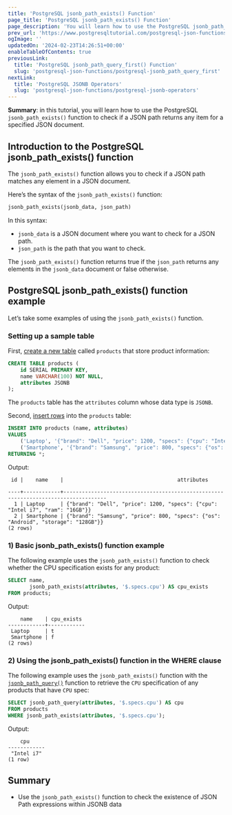 ```yaml
---
title: 'PostgreSQL jsonb_path_exists() Function'
page_title: 'PostgreSQL jsonb_path_exists() Function'
page_description: 'You will learn how to use the PostgreSQL jsonb_path_exists() function to check if a JSON path returns any item for a specified JSON document.'
prev_url: 'https://www.postgresqltutorial.com/postgresql-json-functions/postgresql-jsonb_path_exists/'
ogImage: ''
updatedOn: '2024-02-23T14:26:51+00:00'
enableTableOfContents: true
previousLink:
  title: 'PostgreSQL jsonb_path_query_first() Function'
  slug: 'postgresql-json-functions/postgresql-jsonb_path_query_first'
nextLink:
  title: 'PostgreSQL JSONB Operators'
  slug: 'postgresql-json-functions/postgresql-jsonb-operators'
---
```


**Summary**: in this tutorial, you will learn how to use the PostgreSQL `jsonb_path_exists()` function to check if a JSON path returns any item for a specified JSON document.

## Introduction to the PostgreSQL jsonb_path_exists() function

The `jsonb_path_exists()` function allows you to check if a JSON path matches any element in a JSON document.

Here’s the syntax of the `jsonb_path_exists()` function:

```sql
jsonb_path_exists(jsonb_data, json_path)
```

In this syntax:

- `jsonb_data` is a JSON document where you want to check for a JSON path.
- `json_path` is the path that you want to check.

The `jsonb_path_exists()` function returns true if the `json_path` returns any elements in the `jsonb_data` document or false otherwise.

## PostgreSQL jsonb_path_exists() function example

Let’s take some examples of using the `jsonb_path_exists()` function.

### Setting up a sample table

First, [create a new table](../postgresql-tutorial/postgresql-create-table) called `products` that store product information:

```sql
CREATE TABLE products (
    id SERIAL PRIMARY KEY,
    name VARCHAR(100) NOT NULL,
    attributes JSONB
);
```

The `products` table has the `attributes` column whose data type is `JSONB`.

Second, [insert rows](../postgresql-tutorial/postgresql-insert-multiple-rows) into the `products` table:

```sql
INSERT INTO products (name, attributes)
VALUES
    ('Laptop', '{"brand": "Dell", "price": 1200, "specs": {"cpu": "Intel i7", "ram": "16GB"}}'),
    ('Smartphone', '{"brand": "Samsung", "price": 800, "specs": {"os": "Android", "storage": "128GB"}}')
RETURNING *;

```

Output:

```text
 id |    name    |                                     attributes

----+------------+------------------------------------------------------------------------------------
  1 | Laptop     | {"brand": "Dell", "price": 1200, "specs": {"cpu": "Intel i7", "ram": "16GB"}}
  2 | Smartphone | {"brand": "Samsung", "price": 800, "specs": {"os": "Android", "storage": "128GB"}}
(2 rows)
```

### 1\) Basic jsonb_path_exists() function example

The following example uses the `jsonb_path_exists()` function to check whether the CPU specification exists for any product:

```sql
SELECT name,
       jsonb_path_exists(attributes, '$.specs.cpu') AS cpu_exists
FROM products;
```

Output:

```text
    name    | cpu_exists
------------+------------
 Laptop     | t
 Smartphone | f
(2 rows)
```

### 2\) Using the jsonb_path_exists() function in the WHERE clause

The following example uses the `jsonb_path_exists()` function with the [`jsonb_path_query()`](postgresql-jsonb_path_query) function to retrieve the `CPU` specification of any products that have `CPU` spec:

```sql
SELECT jsonb_path_query(attributes, '$.specs.cpu') AS cpu
FROM products
WHERE jsonb_path_exists(attributes, '$.specs.cpu');
```

Output:

```text
    cpu
------------
 "Intel i7"
(1 row)
```

## Summary

- Use the `jsonb_path_exists()` function to check the existence of JSON Path expressions within JSONB data
